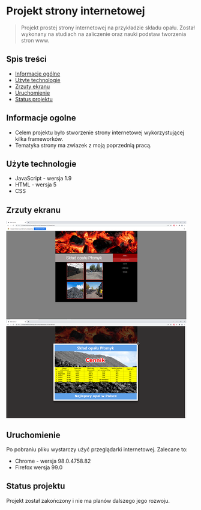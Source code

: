 # Projekt strony internetowej
> Projekt prostej strony internetowej na przykładzie składu opału. Został wykonany na studiach na zaliczenie oraz nauki podstaw tworzenia stron www.

## Spis treści
* [Informacje ogólne](#informacje-ogólne)
* [Użyte technologie](#użyte-technologie)
* [Zrzuty ekranu](#zrzuty-ekranu)
* [Uruchomienie](#uruchomienie)
* [Status projektu](#status-projektu)


## Informacje ogolne
- Celem projektu było stworzenie strony internetowej wykorzystującej kilka frameworków.
- Tematyka strony ma zwiazek z moją poprzednią pracą.


## Użyte technologie
- JavaScript - wersja 1.9
- HTML - wersja 5
- CSS


## Zrzuty ekranu
![Strona główna](./Zrzuty_ekranu/stronaglowna.jpg)
![Cennik](./Zrzuty_ekranu/cennik.jpg)


## Uruchomienie
Po pobraniu pliku wystarczy użyć przeglądarki internetowej. Zalecane to:
- Chrome - wersja 	98.0.4758.82
- Firefox wersja 99.0


## Status projektu
Projekt został zakończony i nie ma planów dalszego jego rozwoju.

